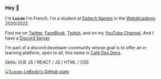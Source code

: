 ### Hey 👋

I'm **Lucas** I'm French, I'm a student at [Epitech Nantes](https://www.epitech.eu/fr/ecole-informatique-nantes/) in the [Web@cademy](https://www.webacademie.org/) 2020/2022.

Find me on [Twitter](https://twitter.com/Sk8rus1), [FaceBook](https://www.facebook.com/lucas.lebodo.3/), [Twitch](https://www.twitch.tv/sk8rux), and on my [YouTube Channel](https://www.youtube.com/channel/UCoQcU2O-zEYnBeT300sV6cA), And I have a [Discord Server](https://discord.gg/ywAeMggHUg).

I'm part of a discord developer community whose goal is to offer an e-learning platform, open to all, this name is [Café Des Devs](https://github.com/cafe-des-devs).

Skills: VUE JS / REACT / JS / HTML / CSS

[![Lucas-LeBodo's GitHub stats](https://github-readme-stats.vercel.app/api?username=Lucas-LeBodo&show_icons=true&theme=merko&count_private=true)](https://github.com/anuraghazra/github-readme-stats)